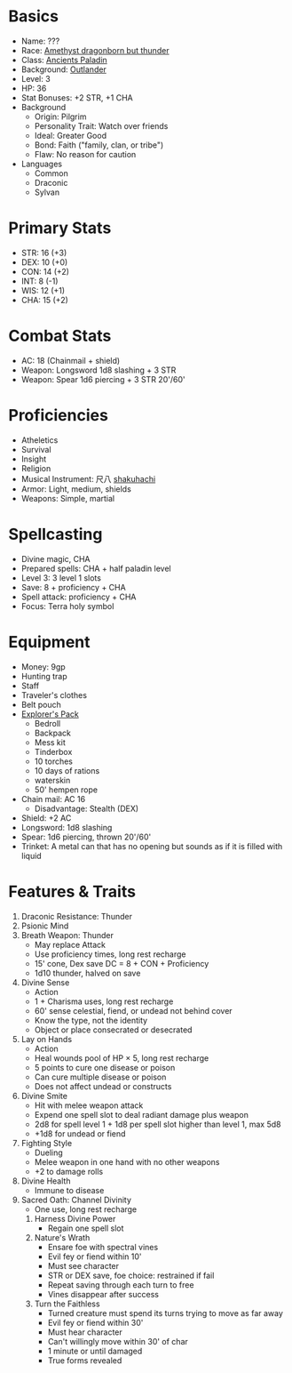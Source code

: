 # Basics
- Name: ???
- Race: [Amethyst dragonborn but thunder](https://5e.tools/races.html#dragonborn%20(gem)_ftd)
- Class: [Ancients Paladin](https://5e.tools/classes.html#paladin_phb,state:sub-ancients-phb=b1)
- Background: [Outlander](https://5e.tools/backgrounds.html#outlander_phb)
- Level: 3
- HP: 36
- Stat Bonuses: +2 STR, +1 CHA
- Background
    - Origin: Pilgrim
    - Personality Trait: Watch over friends
    - Ideal: Greater Good
    - Bond: Faith ("family, clan, or tribe")
    - Flaw: No reason for caution
- Languages
    - Common
    - Draconic
    - Sylvan 

# Primary Stats
- STR: 16 (+3)
- DEX: 10 (+0)
- CON: 14 (+2)
- INT: 8 (-1)
- WIS: 12 (+1)
- CHA: 15 (+2)

# Combat Stats
- AC: 18 (Chainmail + shield)
- Weapon: Longsword 1d8 slashing + 3 STR
- Weapon: Spear 1d6 piercing + 3 STR 20'/60'

# Proficiencies
- Atheletics
- Survival
- Insight
- Religion
- Musical Instrument: 尺八 [shakuhachi](https://en.wikipedia.org/wiki/Shakuhachi)
- Armor: Light, medium, shields
- Weapons: Simple, martial

# Spellcasting
- Divine magic, CHA
- Prepared spells: CHA + half paladin level
- Level 3: 3 level 1 slots
- Save: 8 + proficiency + CHA
- Spell attack: proficiency + CHA
- Focus: Terra holy symbol

# Equipment
- Money: 9gp
- Hunting trap
- Staff
- Traveler's clothes
- Belt pouch
- [Explorer's Pack](https://5e.tools/items.html#explorer's%20pack_phb)
    - Bedroll
    - Backpack
    - Mess kit
    - Tinderbox
    - 10 torches
    - 10 days of rations
    - waterskin
    - 50' hempen rope
- Chain mail: AC 16
    - Disadvantage: Stealth (DEX)
- Shield: +2 AC
- Longsword: 1d8 slashing
- Spear: 1d6 piercing, thrown 20'/60'
- Trinket: A metal can that has no opening but sounds as if it is filled with liquid

# Features & Traits
1. Draconic Resistance: Thunder
2. Psionic Mind
4. Breath Weapon: Thunder
    * May replace Attack
    * Use proficiency times, long rest recharge
    * 15' cone, Dex save DC = 8 + CON + Proficiency
    * 1d10 thunder, halved on save
5. Divine Sense
    * Action
    * 1 + Charisma uses, long rest recharge
    * 60' sense celestial, fiend, or undead not behind cover
    * Know the type, not the identity
    * Object or place consecrated or desecrated
6. Lay on Hands
    * Action
    * Heal wounds pool of HP × 5, long rest recharge
    * 5 points to cure one disease or poison
    * Can cure multiple disease or poison
    * Does not affect undead or constructs
7. Divine Smite
    * Hit with melee weapon attack
    * Expend one spell slot to deal radiant damage plus weapon
    * 2d8 for spell level 1 + 1d8 per spell slot higher than level 1, max 5d8
    * +1d8 for undead or fiend
8. Fighting Style
    * Dueling
    * Melee weapon in one hand with no other weapons
    * +2 to damage rolls
9. Divine Health
    * Immune to disease
10. Sacred Oath: Channel Divinity
    * One use, long rest recharge
    1. Harness Divine Power
        * Regain one spell slot
    2. Nature's Wrath
        * Ensare foe with spectral vines
        * Evil fey or fiend within 10'
        * Must see character
        * STR or DEX save, foe choice: restrained if fail
        * Repeat saving through each turn to free
        * Vines disappear after success
    3. Turn the Faithless
        * Turned creature must spend its turns trying to move as far away
        * Evil fey or fiend within 30'
        * Must hear character
        * Can't willingly move within 30' of char
        * 1 minute or until damaged
        * True forms revealed

